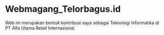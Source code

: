 # Webmagang_Telorbagus.id
Web ini merupakan bentuk kontribusi saya sebagai Teknologi Informatika di PT Alfa Utama Retail Internasional.
